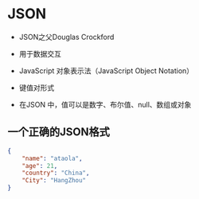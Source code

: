 # JSON

* JSON之父Douglas Crockford

* 用于数据交互

* JavaScript 对象表示法（JavaScript Object Notation）

* 键值对形式

* 在JSON 中，值可以是数字、布尔值、null、数组或对象



## 一个正确的JSON格式

```json
{
	"name": "ataola",
    "age": 21,
    "country": "China",
    "City": "HangZhou"
}
```

